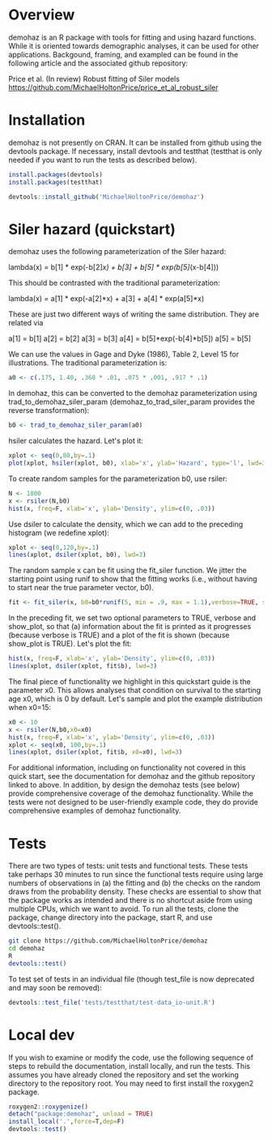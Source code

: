 # Overview
demohaz is an R package with tools for fitting and using hazard functions.
While it is oriented towards demographic analyses, it can be used for other 
applications. Backgound, framing, and exampled can be found in the following
article and the associated github repository:

Price et al. (In review) Robust fitting of Siler models
https://github.com/MichaelHoltonPrice/price_et_al_robust_siler

# Installation
demohaz is not presently on CRAN. It can be installed from github using the
devtools package. If necessary, install devtools and testthat (testthat is
only needed if you want to run the tests as described below).

```R
install.packages(devtools)
install.packages(testthat)
```

```R
devtools::install_github('MichaelHoltonPrice/demohaz')
```

# Siler hazard (quickstart)
demohaz uses the following parameterization of the Siler hazard:

lambda(x) = b[1] * exp(-b[2]*x) + b[3] + b[5] * exp(b[5]*(x-b[4]))

This should be contrasted with the traditional parameterization:

lambda(x) = a[1] * exp(-a[2]*x) + a[3] + a[4] * exp(a[5]*x)

These are just two different ways of writing the same distribution. They are
related via

a[1] = b[1]
a[2] = b[2]
a[3] = b[3]
a[4] = b[5]*exp(-b[4]*b[5])
a[5] = b[5]

We can use the values in Gage and Dyke (1986), Table 2, Level 15 for
illustrations. The traditional parameterization is:

```R
a0 <- c(.175, 1.40, .368 * .01, .075 * .001, .917 * .1)
```

In demohaz, this can be converted to the demohaz parameterization using
trad_to_demohaz_siler_param (demohaz_to_trad_siler_param provides the reverse
transformation):

```R
b0 <- trad_to_demohaz_siler_param(a0)
```

hsiler calculates the hazard. Let's plot it:

```R
xplot <- seq(0,80,by=.1)
plot(xplot, hsiler(xplot, b0), xlab='x', ylab='Hazard', type='l', lwd=3)
```

To create random samples for the parameterization b0, use rsiler:

```R
N <- 1000
x <- rsiler(N,b0)
hist(x, freq=F, xlab='x', ylab='Density', ylim=c(0, .03))
```

Use dsiler to calculate the density, which we can add to the preceding
histogram (we redefine xplot):

```R
xplot <- seq(0,120,by=.1)
lines(xplot, dsiler(xplot, b0), lwd=3)
```

The random sample x can be fit using the fit_siler function. We jitter the
starting point using runif to show that the fitting works (i.e., without having
to start near the true parameter vector, b0).

```R
fit <- fit_siler(x, b0=b0*runif(5, min = .9, max = 1.1),verbose=TRUE, show_plot=TRUE)
```

In the preceding fit, we set two optional parameters to TRUE, verbose and
show_plot, so that (a) information about the fit is printed as it progresses
(because verbose is TRUE) and a plot of the fit is shown (because show_plot is
TRUE). Let's plot the fit:

```R
hist(x, freq=F, xlab='x', ylab='Density', ylim=c(0, .03))
lines(xplot, dsiler(xplot, fit$b), lwd=3)
```

The final piece of functionality we highlight in this quickstart guide is the
parameter x0. This allows analyses that condition on survival to the starting
age x0, which is 0 by default. Let's sample and plot the example distribution
when x0=15:

```R
x0 <- 10
x <- rsiler(N,b0,x0=x0)
hist(x, freq=F, xlab='x', ylab='Density', ylim=c(0, .03))
xplot <- seq(x0, 100,by=.1)
lines(xplot, dsiler(xplot, fit$b, x0=x0), lwd=3)
```

For additional information, including on functionality not covered in this
quick start, see the documentation for demohaz and the github repository
linked to above. In addition, by design the demohaz tests (see below) provide comprehensive coverage of the demohaz functionality. While the tests were not
designed to be user-friendly example code, they do provide comprehensive
examples of demohaz functionality.

# Tests
There are two types of tests: unit tests and functional tests. These tests
take perhaps 30 minutes to run since the functional tests require using
large numbers of observations in (a) the fitting and (b) the checks on the
random draws from the probability density. These checks are essential to show
that the package works as intended and there is no shortcut aside from using
multiple CPUs, which we want to avoid. To run all the tests, clone the package,
change directory into the package, start R, and use devtools::test().

```bash
git clone https://github.com/MichaelHoltonPrice/demohaz
cd demohaz
R
devtools::test()
```

To test set of tests in an individual file (though test_file is now deprecated
and may soon be removed):

```R
devtools::test_file('tests/testthat/test-data_io-unit.R')
```

# Local dev
If you wish to examine or modify the code, use the following sequence of steps
to rebuild the documentation, install locally, and run the tests. This assumes
you have already cloned the repository and set the working directory to the
repository root. You may need to first install the roxygen2 package.

```R
roxygen2::roxygenize()
detach("package:demohaz", unload = TRUE)
install_local('.',force=T,dep=F)
devtools::test()
```
